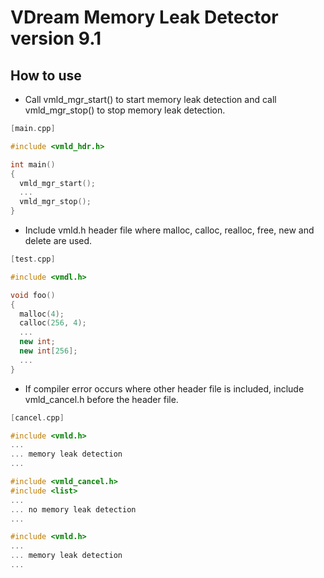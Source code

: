 # VDream Memory Leak Detector version 9.1

## How to use

  * Call vmld_mgr_start() to start memory leak detection and call vmld_mgr_stop() to stop memory leak detection.

```cpp
[main.cpp]

#include <vmld_hdr.h>

int main()
{
  vmld_mgr_start();
  ...
  vmld_mgr_stop();
}
```

  * Include vmld.h header file where malloc, calloc, realloc, free, new and delete are used.

```cpp
[test.cpp]

#include <vmdl.h>

void foo()
{
  malloc(4);
  calloc(256, 4);
  ...
  new int;
  new int[256];
  ...
}
```

  * If compiler error occurs where other header file is included, include vmld_cancel.h before the header file.

```cpp
[cancel.cpp]

#include <vmld.h>
...
... memory leak detection
...

#include <vmld_cancel.h>
#include <list>
...
... no memory leak detection
...

#include <vmld.h>
...
... memory leak detection
...
```


